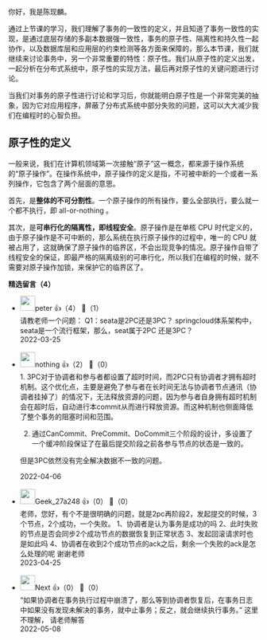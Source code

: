 你好，我是陈现麟。

通过上节课的学习，我们理解了事务的一致性的定义，并且知道了事务一致性的实现，是通过底层存储的多副本数据强一致性，事务的原子性、隔离性和持久性一起协作，以及数据库层和应用层的约束检测等各方面来保障的，那么本节课，我们就继续来讨论事务中，另一个非常重要的特性：原子性。我们从原子性的定义出发，一起分析在分布式系统中，原子性的实现方法，最后再对原子性的关键问题进行讨论。

当我们对事务的原子性进行讨论和学习后，你就能明白原子性是一个非常完美的抽象，因为它对应用程序，屏蔽了分布式系统中部分失败的问题，这可以大大减少我们在编程时的心智负担。

## 原子性的定义

一般来说，我们在计算机领域第一次接触“原子”这一概念，都来源于操作系统的“原子操作”。在操作系统中，原子操作的定义是指，不可被中断的一个或者一系列操作，它包含了两个层面的意思。

首先，是**整体的不可分割性**。一个原子操作的所有操作，要么全部执行，要么就一个都不执行，即 all-or-nothing 。

其次，是**可串行化的隔离性，即线程安全**。原子操作是在单核 CPU 时代定义的，由于原子操作是不可中断的，那么系统在执行原子操作的过程中，唯一的 CPU 就被占用了，这就确保了原子操作的临界区，不会出现竞争的情况。原子操作自带了线程安全的保证，即最严格的隔离级别的可串行化，所以我们在编程的时候，就不需要对原子操作加锁，来保护它的临界区了。
<div><strong>精选留言（4）</strong></div><ul>
<li><img src="https://static001.geekbang.org/account/avatar/00/10/25/87/f3a69d1b.jpg" width="30px"><span>peter</span> 👍（4） 💬（1）<div>请教老师一个问题：
Q1：seata是2PC还是3PC？ springcloud体系架构中，seata是一个流行框架，那么，seat属于2PC
还是3PC？</div>2022-03-25</li><br/><li><img src="https://wx.qlogo.cn/mmopen/vi_32/Q0j4TwGTfTK2sqFM20XhgC5xjEfDhbB1lk6rIe7LnqnxEicDdEcRSJ20YCTeBEcYFE84lvHFrJDq9n4WW7P9Zkg/132" width="30px"><span>nothing</span> 👍（2） 💬（0）<div>1. 3PC对于协调者和参与者都设置了超时时间，而2PC只有协调者才拥有超时机制。这个优化点，主要是避免了参与者在长时间无法与协调者节点通讯（协调者挂掉了）的情况下，无法释放资源的问题，因为参与者自身拥有超时机制会在超时后，自动进行本commit从而进行释放资源。而这种机制也侧面降低了整个事务的阻塞时间和范围。

2. 通过CanCommit、PreCommit、DoCommit三个阶段的设计，多设置了一个缓冲阶段保证了在最后提交阶段之前各参与节点的状态是一致的。

但是3PC依然没有完全解决数据不一致的问题。</div>2022-04-06</li><br/><li><img src="https://static001.geekbang.org/account/avatar/00/17/8a/7a/54003392.jpg" width="30px"><span>Geek_27a248</span> 👍（0） 💬（0）<div>老师，您好，有个不是很明确的问题，就是2pc再阶段2，发起提交的时候，3个节点，2个成功，一个失败。
1、协调者是认为事务是成功的吗
2、此时失败的节点是否会同步2个成功节点的数据恢复到正常状态
3、发起回滚请求时也是如此吗
4、协调者在收到2个成功节点的ack之后，剩余一个失败的ack是怎么处理的呢
谢谢老师</div>2023-04-25</li><br/><li><img src="https://static001.geekbang.org/account/avatar/00/1d/0a/86/2f7dfb98.jpg" width="30px"><span>Next</span> 👍（0） 💬（0）<div>“如果协调者在事务执行过程中崩溃了，那么等到协调者恢复后，在事务日志中如果没有发现未解决的事务，就中止事务；反之，就会继续执行事务。”  这里不理解， 请老师解答</div>2022-05-08</li><br/>
</ul>